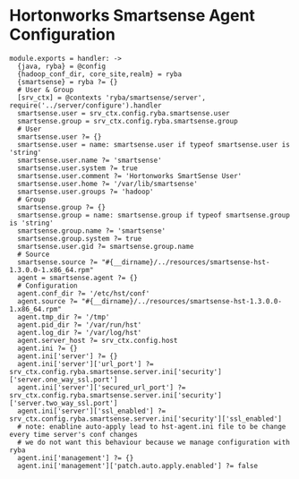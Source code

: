 
# Hortonworks Smartsense Agent Configuration

    module.exports = handler: ->
      {java, ryba} = @config
      {hadoop_conf_dir, core_site,realm} = ryba
      {smartsense} = ryba ?= {}
      # User & Group
      [srv_ctx] = @contexts 'ryba/smartsense/server', require('../server/configure').handler
      smartsense.user = srv_ctx.config.ryba.smartsense.user
      smartsense.group = srv_ctx.config.ryba.smartsense.group
      # User
      smartsense.user ?= {}
      smartsense.user = name: smartsense.user if typeof smartsense.user is 'string'
      smartsense.user.name ?= 'smartsense'
      smartsense.user.system ?= true
      smartsense.user.comment ?= 'Hortonworks SmartSense User'
      smartsense.user.home ?= '/var/lib/smartsense'
      smartsense.user.groups ?= 'hadoop'
      # Group
      smartsense.group ?= {}
      smartsense.group = name: smartsense.group if typeof smartsense.group is 'string'
      smartsense.group.name ?= 'smartsense'
      smartsense.group.system ?= true
      smartsense.user.gid ?= smartsense.group.name
      # Source
      smartsense.source ?= "#{__dirname}/../resources/smartsense-hst-1.3.0.0-1.x86_64.rpm"
      agent = smartsense.agent ?= {}
      # Configuration
      agent.conf_dir ?= '/etc/hst/conf'
      agent.source ?= "#{__dirname}/../resources/smartsense-hst-1.3.0.0-1.x86_64.rpm"
      agent.tmp_dir ?= '/tmp'
      agent.pid_dir ?= '/var/run/hst'
      agent.log_dir ?= '/var/log/hst'
      agent.server_host ?= srv_ctx.config.host
      agent.ini ?= {}
      agent.ini['server'] ?= {}
      agent.ini['server']['url_port'] ?= srv_ctx.config.ryba.smartsense.server.ini['security']['server.one_way_ssl.port']
      agent.ini['server']['secured_url_port'] ?= srv_ctx.config.ryba.smartsense.server.ini['security']['server.two_way_ssl.port']
      agent.ini['server']['ssl_enabled'] ?= srv_ctx.config.ryba.smartsense.server.ini['security']['ssl_enabled']
      # note: enabline auto-apply lead to hst-agent.ini file to be change every time server's conf changes
      # we do not want this behaviour because we manage configuration with ryba
      agent.ini['management'] ?= {}
      agent.ini['management']['patch.auto.apply.enabled'] ?= false
